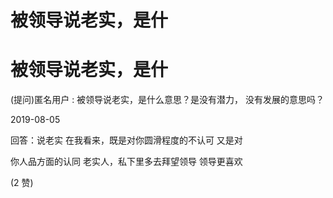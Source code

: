 # 被领导说老实，是什

# 被领导说老实，是什

(提问)匿名用户 : 被领导说老实，是什么意思？是没有潜力， 没有发展的意思吗？

2019-08-05

回答：说老实 在我看来，既是对你圆滑程度的不认可 又是对

你人品方面的认同 老实人，私下里多去拜望领导 领导更喜欢

(2 赞)